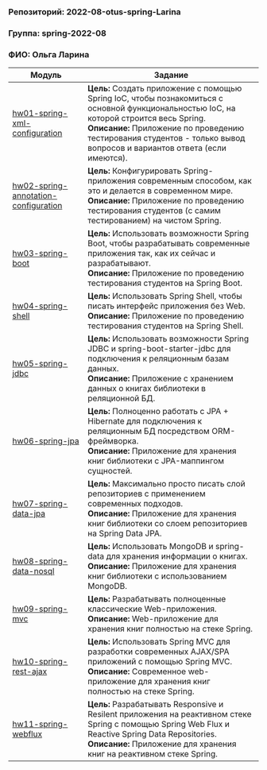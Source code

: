 ### Репозиторий: 2022-08-otus-spring-Larina
### Группа: spring-2022-08  
### ФИО: Ольга Ларина

|Модуль|Задание|
--- | --- |
|[hw01-spring-xml-configuration](./hw01-spring-xml-configuration)|**Цель:** Создать приложение с помощью Spring IoC, чтобы познакомиться с основной функциональностью IoC, на которой строится весь Spring.<br />**Описание:** Приложение по проведению тестирования студентов - только вывод вопросов и вариантов ответа (если имеются).
|[hw02-spring-annotation-configuration](./hw02-spring-annotation-configuration)|**Цель:** Конфигурировать Spring-приложения современным способом, как это и делается в современном мире.<br />**Описание:** Приложение по проведению тестирования студентов (с самим тестированием) на чистом Spring.
|[hw03-spring-boot](./hw03-spring-boot)|**Цель:** Использовать возможности Spring Boot, чтобы разрабатывать современные приложения так, как их сейчас и разрабатывают.<br />**Описание:** Приложение по проведению тестирования студентов на Spring Boot.
|[hw04-spring-shell](./hw04-spring-shell)|**Цель:** Использовать Spring Shell, чтобы писать интерфейс приложения без Web.<br />**Описание:** Приложение по проведению тестирования студентов на Spring Shell.
|[hw05-spring-jdbc](./hw05-spring-jdbc)|**Цель:** Использовать возможности Spring JDBC и spring-boot-starter-jdbc для подключения к реляционным базам данных.<br />**Описание:** Приложение с хранением данных о книгах библиотеки в реляционной БД.
|[hw06-spring-jpa](./hw06-spring-jpa)|**Цель:** Полноценно работать с JPA + Hibernate для подключения к реляционным БД посредством ORM-фреймворка.<br />**Описание:** Приложение для хранения книг библиотеки с JPA-маппингом сущностей.
|[hw07-spring-data-jpa](./hw07-spring-data-jpa)|**Цель:** Максимально просто писать слой репозиториев с применением современных подходов.<br />**Описание:** Приложение для хранения книг библиотеки со слоем репозиториев на Spring Data JPA.
|[hw08-spring-data-nosql](./hw08-spring-data-nosql)|**Цель:** Использовать MongoDB и spring-data для хранения информации о книгах.<br />**Описание:** Приложение для хранения книг библиотеки с использованием MongoDB.
|[hw09-spring-mvc](./hw09-spring-mvc)|**Цель:** Разрабатывать полноценные классические Web-приложения.<br />**Описание:** Web-приложение для хранения книг полностью на стеке Spring.
|[hw10-spring-rest-ajax](./hw10-spring-rest-ajax)|**Цель:** Использовать Spring MVC для разработки современных AJAX/SPA приложений c помощью Spring MVC.<br />**Описание:** Современное web-приложение для хранения книг полностью на стеке Spring.
|[hw11-spring-webflux](./hw11-spring-webflux)|**Цель:** Разрабатывать Responsive и Resilent приложения на реактивном стеке Spring c помощью Spring Web Flux и Reactive Spring Data Repositories.<br />**Описание:** Приложение для хранения книг на реактивном стеке Spring.